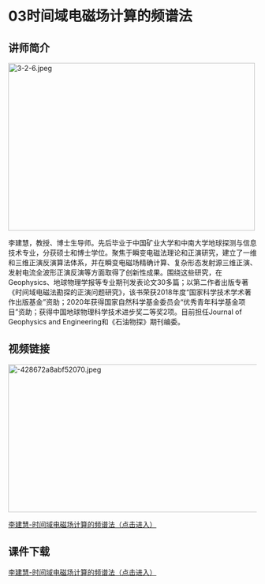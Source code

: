 # 03时间域电磁场计算的频谱法

## 讲师简介
<html>
<head> 
<meta charset="utf-8"> 
</head>
<body>
  

<p><img src="https://s1.imagehub.cc/images/2023/08/28/3-2-6.jpeg" alt="3-2-6.jpeg" border="0" width="500" height="340" /></p>                         

</body>
</html>


李建慧，教授、博士生导师。先后毕业于中国矿业大学和中南大学地球探测与信息技术专业，分获硕士和博士学位。聚焦于瞬变电磁法理论和正演研究，建立了一维和三维正演反演算法体系，并在瞬变电磁场精确计算、复杂形态发射源三维正演、发射电流全波形正演反演等方面取得了创新性成果。围绕这些研究，在Geophysics、地球物理学报等专业期刊发表论文30多篇；以第二作者出版专著《时间域电磁法勘探的正演问题研究》，该书荣获2018年度“国家科学技术学术著作出版基金”资助；2020年获得国家自然科学基金委员会“优秀青年科学基金项目”资助；获得中国地球物理科学技术进步奖二等奖2项。目前担任Journal of Geophysics and Engineering和《石油物探》期刊编委。

## 视频链接

<img src="https://s1.imagehub.cc/images/2023/08/28/-428672a8abf52070.jpeg" alt="-428672a8abf52070.jpeg" border="0"  width="550" height="300"/>

[李建慧-时间域电磁场计算的频谱法（点击进入）](https://www.bilibili.com/video/BV19G411o7o2/?share_source=copy_web)
## 课件下载

[李建慧-时间域电磁场计算的频谱法（点击进入）](https://916aedf0-2a44-4742-b053-7e90f7fc828d.filesusr.com/ugd/478d0c_6a215b4f535444fc9eed4cf92ec113c7.pdf)
